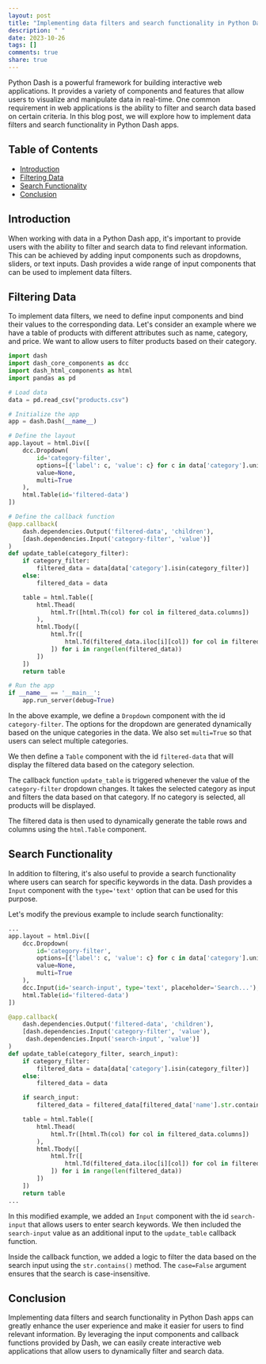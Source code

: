 ```yaml
---
layout: post
title: "Implementing data filters and search functionality in Python Dash apps"
description: " "
date: 2023-10-26
tags: []
comments: true
share: true
---
```


Python Dash is a powerful framework for building interactive web applications. It provides a variety of components and features that allow users to visualize and manipulate data in real-time. One common requirement in web applications is the ability to filter and search data based on certain criteria. In this blog post, we will explore how to implement data filters and search functionality in Python Dash apps.

## Table of Contents
- [Introduction](#introduction)
- [Filtering Data](#filtering-data)
- [Search Functionality](#search-functionality)
- [Conclusion](#conclusion)

## Introduction

When working with data in a Python Dash app, it's important to provide users with the ability to filter and search data to find relevant information. This can be achieved by adding input components such as dropdowns, sliders, or text inputs. Dash provides a wide range of input components that can be used to implement data filters.

## Filtering Data

To implement data filters, we need to define input components and bind their values to the corresponding data. Let's consider an example where we have a table of products with different attributes such as name, category, and price. We want to allow users to filter products based on their category.

```python
import dash
import dash_core_components as dcc
import dash_html_components as html
import pandas as pd

# Load data
data = pd.read_csv("products.csv")

# Initialize the app
app = dash.Dash(__name__)

# Define the layout
app.layout = html.Div([
    dcc.Dropdown(
        id='category-filter',
        options=[{'label': c, 'value': c} for c in data['category'].unique()],
        value=None,
        multi=True
    ),
    html.Table(id='filtered-data')
])

# Define the callback function
@app.callback(
    dash.dependencies.Output('filtered-data', 'children'),
    [dash.dependencies.Input('category-filter', 'value')]
)
def update_table(category_filter):
    if category_filter:
        filtered_data = data[data['category'].isin(category_filter)]
    else:
        filtered_data = data

    table = html.Table([
        html.Thead(
            html.Tr([html.Th(col) for col in filtered_data.columns])
        ),
        html.Tbody([
            html.Tr([
                html.Td(filtered_data.iloc[i][col]) for col in filtered_data.columns
            ]) for i in range(len(filtered_data))
        ])
    ])
    return table

# Run the app
if __name__ == '__main__':
    app.run_server(debug=True)
```

In the above example, we define a `Dropdown` component with the id `category-filter`. The options for the dropdown are generated dynamically based on the unique categories in the data. We also set `multi=True` so that users can select multiple categories.

We then define a `Table` component with the id `filtered-data` that will display the filtered data based on the category selection.

The callback function `update_table` is triggered whenever the value of the `category-filter` dropdown changes. It takes the selected category as input and filters the data based on that category. If no category is selected, all products will be displayed.

The filtered data is then used to dynamically generate the table rows and columns using the `html.Table` component.

## Search Functionality

In addition to filtering, it's also useful to provide a search functionality where users can search for specific keywords in the data. Dash provides a `Input` component with the `type='text'` option that can be used for this purpose.

Let's modify the previous example to include search functionality:

```python
...
app.layout = html.Div([
    dcc.Dropdown(
        id='category-filter',
        options=[{'label': c, 'value': c} for c in data['category'].unique()],
        value=None,
        multi=True
    ),
    dcc.Input(id='search-input', type='text', placeholder='Search...'),
    html.Table(id='filtered-data')
])

@app.callback(
    dash.dependencies.Output('filtered-data', 'children'),
    [dash.dependencies.Input('category-filter', 'value'),
     dash.dependencies.Input('search-input', 'value')]
)
def update_table(category_filter, search_input):
    if category_filter:
        filtered_data = data[data['category'].isin(category_filter)]
    else:
        filtered_data = data

    if search_input:
        filtered_data = filtered_data[filtered_data['name'].str.contains(search_input, case=False)]

    table = html.Table([
        html.Thead(
            html.Tr([html.Th(col) for col in filtered_data.columns])
        ),
        html.Tbody([
            html.Tr([
                html.Td(filtered_data.iloc[i][col]) for col in filtered_data.columns
            ]) for i in range(len(filtered_data))
        ])
    ])
    return table
...
```

In this modified example, we added an `Input` component with the id `search-input` that allows users to enter search keywords. We then included the `search-input` value as an additional input to the `update_table` callback function.

Inside the callback function, we added a logic to filter the data based on the search input using the `str.contains()` method. The `case=False` argument ensures that the search is case-insensitive.

## Conclusion

Implementing data filters and search functionality in Python Dash apps can greatly enhance the user experience and make it easier for users to find relevant information. By leveraging the input components and callback functions provided by Dash, we can easily create interactive web applications that allow users to dynamically filter and search data.